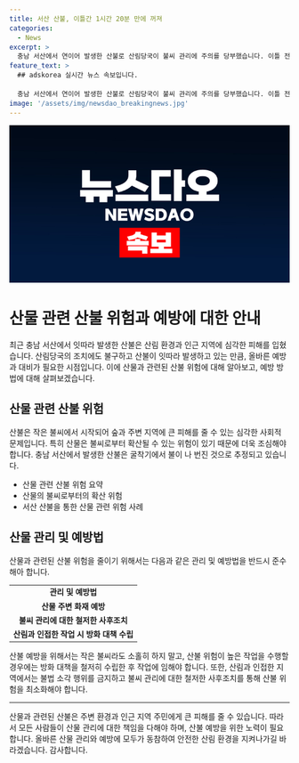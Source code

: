 ```yaml
---
title: 서산 산불, 이틀간 1시간 20분 만에 꺼져
categories:
  - News
excerpt: >
  충남 서산에서 연이어 발생한 산불로 산림당국이 불씨 관리에 주의를 당부했습니다. 이틀 전 발생한 산불은 굴착기에서의 불발로 인한 것으로 파악되며, 산림청과 충남도는 불씨 관리를 철저히 해달라고 당부했습니다. 또한, 화재 발생 위험이 높은 작업 시 방화 대책 수립을 당부했습니다. 산불 발생 원인과 피해 면적은 조사 중이며, 산림청은 영농부산물 불법소각 행위를 금지하고 시민들의 협조를 요청하고 있습니다.
feature_text: >
  ## adskorea 실시간 뉴스 속보입니다.

  충남 서산에서 연이어 발생한 산불로 산림당국이 불씨 관리에 주의를 당부했습니다. 이틀 전 발생한 산불은 굴착기에서의 불발로 인한 것으로 파악되며, 산림청과 충남도는 불씨 관리를 철저히 해달라고 당부했습니다. 또한, 화재 발생 위험이 높은 작업 시 방화 대책 수립을 당부했습니다. 산불 발생 원인과 피해 면적은 조사 중이며, 산림청은 영농부산물 불법소각 행위를 금지하고 시민들의 협조를 요청하고 있습니다.
image: '/assets/img/newsdao_breakingnews.jpg'
---
```


![adskorea 속보](/assets/img/newsdao_breakingnews.jpg)

<h1>산물 관련 산불 위험과 예방에 대한 안내</h1>

<p data-ke-size="size16">최근 충남 서산에서 잇따라 발생한 산불은 산림 환경과 인근 지역에 심각한 피해를 입혔습니다. 산림당국의 조치에도 불구하고 산불이 잇따라 발생하고 있는 만큼, 올바른 예방과 대비가 필요한 시점입니다. 이에 산물과 관련된 산불 위험에 대해 알아보고, 예방 방법에 대해 살펴보겠습니다.</p>

<h2 data-ke-size="size26">산물 관련 산불 위험</h2>

<p data-ke-size="size16">산불은 작은 불씨에서 시작되어 숲과 주변 지역에 큰 피해를 줄 수 있는 심각한 사회적 문제입니다. 특히 산물은 불씨로부터 확산될 수 있는 위험이 있기 때문에 더욱 조심해야 합니다. 충남 서산에서 발생한 산불은 굴착기에서 불이 나 번진 것으로 추정되고 있습니다.</p>

<ul>
  <li>산물 관련 산불 위험 요약</li>
  <li>산물의 불씨로부터의 확산 위험</li>
  <li>서산 산불을 통한 산물 관련 위험 사례</li>
</ul>

<h2 data-ke-size="size26">산물 관리 및 예방법</h2>

<p data-ke-size="size16">산물과 관련된 산불 위험을 줄이기 위해서는 다음과 같은 관리 및 예방법을 반드시 준수해아 합니다.</p>

<table>
  <tr>
    <td style="text-align: center; height: 17px;"><b>관리 및 예방법</b></td>
  </tr>
  <tr>
    <td style="text-align: center; height: 17px;"><b>산물 주변 화재 예방</b></td>
  </tr>
  <tr>
    <td style="text-align: center; height: 17px;"><b>불씨 관리에 대한 철저한 사후조치</b></td>
  </tr>
  <tr>
    <td style="text-align: center; height: 17px;"><b>산림과 인접한 작업 시 방화 대책 수립</b></td>
  </tr>
</table>

<p data-ke-size="size16">산불 예방을 위해서는 작은 불씨라도 소홀히 하지 말고, 산불 위험이 높은 작업을 수행할 경우에는 방화 대책을 철저히 수립한 후 작업에 임해야 합니다. 또한, 산림과 인접한 지역에서는 불법 소각 행위를 금지하고 불씨 관리에 대한 철저한 사후조치를 통해 산불 위험을 최소화해야 합니다.</p>

<hr>

<p data-ke-size="size16">산물과 관련된 산불은 주변 환경과 인근 지역 주민에게 큰 피해를 줄 수 있습니다. 따라서 모든 사람들이 산물 관리에 대한 책임을 다해야 하며, 산불 예방을 위한 노력이 필요합니다. 올바른 산물 관리와 예방에 모두가 동참하여 안전한 산림 환경을 지켜나가길 바라겠습니다. 감사합니다.</p>

